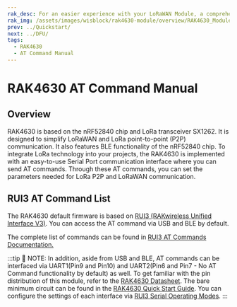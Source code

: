 ```yaml
---
rak_desc: For an easier experience with your LoRaWAN Module, a comprehensive list of commands for the LoRa P2P and LoRaWAN communication is provided. A serial communication interface is also presented for the two-way communication of the .
rak_img: /assets/images/wisblock/rak4630-module/overview/RAK4630_Module_home.png
prev: ../Quickstart/
next: ../DFU/
tags:
  - RAK4630
  - AT Command Manual
---
```



# RAK4630 AT Command Manual

## Overview

RAK4630 is based on the nRF52840 chip and LoRa transceiver SX1262. It is designed to simplify LoRaWAN and LoRa point-to-point (P2P) communication. It also features BLE functionality of the nRF52840 chip. To integrate LoRa technology into your projects, the RAK4630 is implemented with an easy-to-use Serial Port communication interface where you can send AT commands. Through these AT commands, you can set the parameters needed for LoRa P2P and LoRaWAN communication.

## RUI3 AT Command List

The RAK4630 default firmware is based on [RUI3 (RAKwireless Unified Interface V3)](/RUI3/#overview). You can access the AT command via USB and BLE by default.

The complete list of commands can be found in [RUI3 AT Commands Documentation.](/RUI3/Serial-Operating-Modes/AT-Command-Manual/#content)


:::tip 📝 NOTE:
In addition, aside from USB and BLE, AT commands can be interfaced via UART1(Pin9 and Pin10) and UART2(Pin6 and Pin7 - No AT Command functionality by default) as well. To get familiar with the pin distribution of this module, refer to the [RAK4630 Datasheet](/Product-Categories/WisDuo/RAK4630-Module/Datasheet/#pin-definition). The bare minimum circuit can be found in the [RAK4630 Quick Start Guide](https://docs.rakwireless.com/Product-Categories/WisDuo/RAK4630-Module/Quickstart/#hardware-setup). You can configure the settings of each interface via [RUI3 Serial Operating Modes](/RUI3/Serial-Operating-Modes/#rak-unified-interface-v3-rui3-serial-operating-modes).
:::
